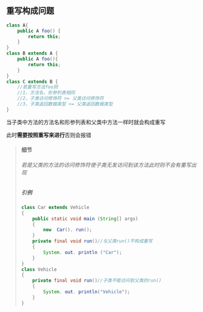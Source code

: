 ## 重写构成问题

```Java
class A{
    public A foo() {
        return this;
    }
}
class B extends A {
    public A foo(){
        return this;
    }
}
class C extends B {
    //若重写方法foo则
    //1，方法名，形参列表相同
    //2，子类访问修饰符 >= 父类访问修饰符
    //3，子类返回数据类型 <= 父类返回数据类型
}
```

当子类中方法的方法名和形参列表和父类中方法一样时就会构成重写

此时**需要按照重写来进行**否则会报错

> #### 细节
>
> ###### 若是父类的方法的访问修饰符使子类无发访问到该方法此时则不会有重写出现
>
> 
>
> ##### 引例
>
> ```Java
> class Car extends Vehicle
> {
>     public static void main (String[] args)
>     {
>         new  Car(). run();
>     }
>     private final void run()//与父类run()不构成重写
>     {
>         System. out. println ("Car");
>     }
> }
> class Vehicle
> {
>     private final void run()//子类不能访问到父类的run()
>     {
>         System. out. println("Vehicle");
>     }
> }
> ```